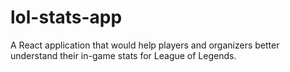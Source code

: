 # lol-stats-app
A React application that would help players and organizers better understand their in-game stats for League of Legends.
